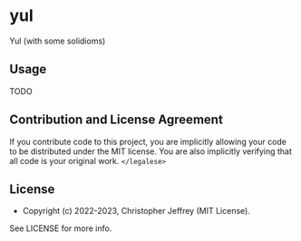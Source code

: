# yul

Yul (with some solidioms)

## Usage

TODO

## Contribution and License Agreement

If you contribute code to this project, you are implicitly allowing your code
to be distributed under the MIT license. You are also implicitly verifying that
all code is your original work. `</legalese>`

## License

- Copyright (c) 2022-2023, Christopher Jeffrey (MIT License).

See LICENSE for more info.
